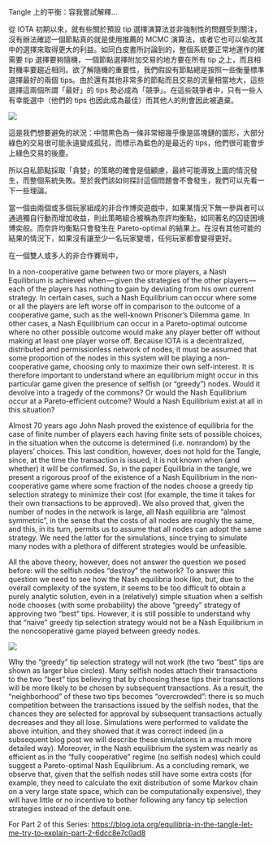 Tangle 上的平衡：容我嘗試解釋...

從  IOTA 初期以來，就有些關於預設 tip 選擇演算法並非強制性的問題受到關注，沒有辦法確認一個節點真的就是使用推薦的 MCMC 演算法，或者它也可以偷改其中的選擇來取得更大的利益。如同白皮書所討論到的，整個系統要正常地運作的確需要 tip 選擇要夠隨機，一個節點選擇附加交易的地方要在所有 tip 之上，而且相對機率要趨近相同。欲了解隨機的重要性，我們假設有節點總是按照一些衡量標準選擇最好的兩個 tips。由於還有其他非常多的節點而且交易的流量相當地大，這些選擇這兩個所謂「最好」的 tips 勢必成為「競爭」。在這些競爭者中，只有一些人有幸能選中（他們的 tips 也因此成為最佳）而其他人的則會因此被遺棄。

![](https://cdn-images-1.medium.com/max/800/1*Qs_KFwcXxXKuoERjfJ5xsw.jpeg)

這是我們想要避免的狀況：中間黑色為一條非常細幾乎像是區塊鏈的圖形，大部分綠色的交易很可能永遠變成孤兒，而標示為藍色的是最近的 tips，他們很可能會步上綠色交易的後塵。

所以自私節點採取「貪婪」的策略的確會是個顧慮，最終可能導致上圖的情況發生，而整個系統失敗。至於我們該如何探討這個問題會不會發生，我們可以先看一下一些理論。

當一個由兩個或多個玩家組成的非合作博奕遊戲中，如果某情況下無一參與者可以通過獨自行動而增加收益，則此策略組合被稱為奈許均衡點，如同著名的囚徒困境博奕般。而奈許均衡點只會發生在 Pareto-optimal 的結果上。在沒有其他可能的結果的情況下，如果沒有讓至少一名玩家變壞，任何玩家都會變得更好。

在一個雙人或多人的非合作賽局中，

In a non-cooperative game between two or more players, a Nash Equilibrium is achieved when — given the strategies of the other players — each of the players has nothing to gain by deviating from his own current strategy. In certain cases, such a Nash Equilibrium can occur where some or all the players are left worse off in comparison to the outcome of a cooperative game, such as the well-known Prisoner’s Dilemma game. In other cases, a Nash Equilibrium can occur in a Pareto-optimal outcome where no other possible outcome would make any player better off without making at least one player worse off. Because IOTA is a decentralized, distributed and permissionless network of nodes, it must be assumed that some proportion of the nodes in this system will be playing a non-cooperative game, choosing only to maximize their own self-interest. It is therefore important to understand where an equilibrium might occur in this particular game given the presence of selfish (or “greedy”) nodes. Would it devolve into a tragedy of the commons? Or would the Nash Equilibrium occur at a Pareto-efficient outcome? Would a Nash Equilibrium exist at all in this situation?

Almost 70 years ago John Nash proved the existence of equilibria for the case of finite number of players each having finite sets of possible choices, in the situation when the outcome is determined (i.e. nonrandom) by the players’ choices. This last condition, however, does not hold for the Tangle, since, at the time the transaction is issued, it is not known when (and whether) it will be confirmed. So, in the paper Equilibria in the tangle, we present a rigorous proof of the existence of a Nash Equilibrium in the non-cooperative game where some fraction of the nodes choose a greedy tip selection strategy to minimize their cost (for example, the time it takes for their own transactions to be approved). We also proved that, given the number of nodes in the network is large, all Nash equilibria are “almost symmetric”, in the sense that the costs of all nodes are roughly the same, and this, in its turn, permits us to assume that all nodes can adopt the same strategy. We need the latter for the simulations, since trying to simulate many nodes with a plethora of different strategies would be unfeasible.

All the above theory, however, does not answer the question we posed before: will the selfish nodes “destroy” the network? To answer this question we need to see how the Nash equilibria look like, but, due to the overall complexity of the system, it seems to be too difficult to obtain a purely analytic solution, even in a (relatively) simple situation when a selfish node chooses (with some probability) the above “greedy” strategy of approving two “best” tips. However, it is still possible to understand why that “naive” greedy tip selection strategy would not be a Nash Equilibrium in the noncooperative game played between greedy nodes.

![](https://cdn-images-1.medium.com/max/800/1*qvNmyzQijU3PpMYvYtaxGg.jpeg)

Why the “greedy” tip selection strategy will not work (the two “best” tips are shown as larger blue circles). Many selfish nodes attach their transactions to the two “best” tips believing that by choosing these tips their transactions will be more likely to be chosen by subsequent transactions. As a result, the “neighborhood” of these two tips becomes “overcrowded”: there is so much competition between the transactions issued by the selfish nodes, that the chances they are selected for approval by subsequent transactions actually decreases and they all lose.
Simulations were performed to validate the above intuition, and they showed that it was correct indeed (in a subsequent blog post we will describe these simulations in a much more detailed way). Moreover, in the Nash equilibrium the system was nearly as efficient as in the “fully cooperative” regime (no selfish nodes) which could suggest a Pareto-optimal Nash Equilibrium. As a concluding remark, we observe that, given that the selfish nodes still have some extra costs (for example, they need to calculate the exit distribution of some Markov chain on a very large state space, which can be computationally expensive), they will have little or no incentive to bother following any fancy tip selection strategies instead of the default one.

For Part 2 of this Series:
https://blog.iota.org/equilibria-in-the-tangle-let-me-try-to-explain-part-2-6dcc8e7c0ad8
